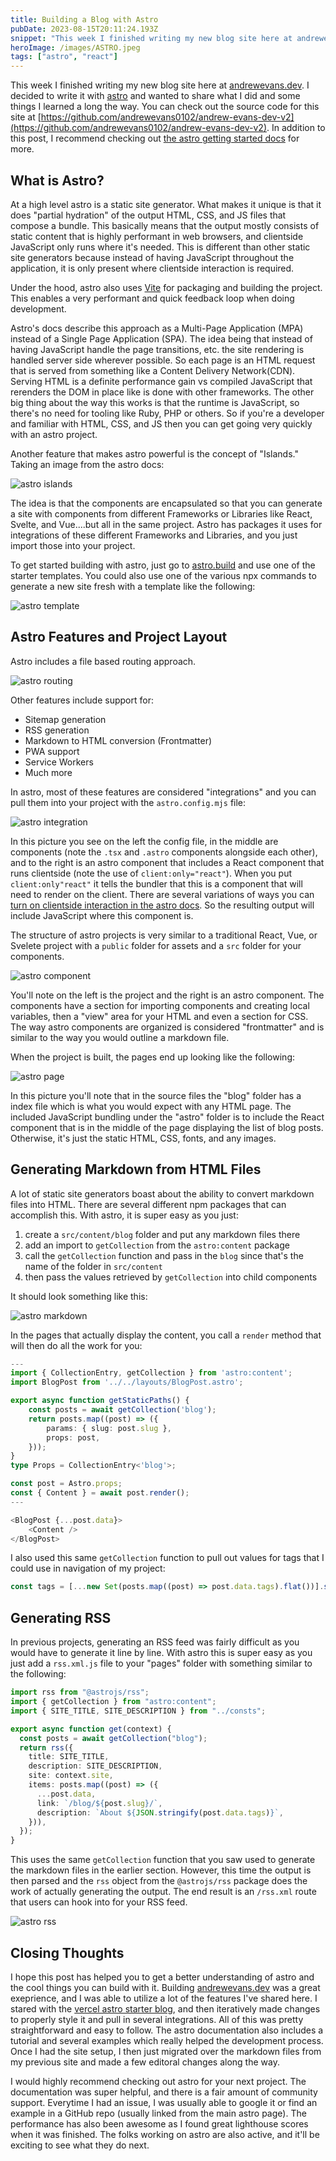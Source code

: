 ```yaml
---
title: Building a Blog with Astro
pubDate: 2023-08-15T20:11:24.193Z
snippet: "This week I finished writing my new blog site here at andrewevans.dev. I decided to write it with astro and wanted to share what I did"
heroImage: /images/ASTRO.jpeg
tags: ["astro", "react"]
---
```


This week I finished writing my new blog site here at [andrewevans.dev](https://andrewevans.dev). I decided to write it with [astro](https://astro.build/) and wanted to share what I did and some things I learned a long the way. You can check out the source code for this site at [https://github.com/andrewevans0102/andrew-evans-dev-v2](https://github.com/andrewevans0102/andrew-evans-dev-v2). In addition to this post, I recommend checking out [the astro getting started docs](https://docs.astro.build/en/getting-started/) for more.

## What is Astro?

At a high level astro is a static site generator. What makes it unique is that it does "partial hydration" of the output HTML, CSS, and JS files that compose a bundle. This basically means that the output mostly consists of static content that is highly performant in web browsers, and clientside JavaScript only runs where it's needed. This is different than other static site generators because instead of having JavaScript throughout the application, it is only present where clientside interaction is required.

Under the hood, astro also uses [Vite](https://vitejs.dev/) for packaging and building the project. This enables a very performant and quick feedback loop when doing development.

Astro's docs describe this approach as a Multi-Page Application (MPA) instead of a Single Page Application (SPA). The idea being that instead of having JavaScript handle the page transitions, etc. the site rendering is handled server side wherever possible. So each page is an HTML request that is served from something like a Content Delivery Network(CDN). Serving HTML is a definite performance gain vs compiled JavaScript that rerenders the DOM in place like is done with other frameworks. The other big thing about the way this works is that the runtime is JavaScript, so there's no need for tooling like Ruby, PHP or others. So if you're a developer and familiar with HTML, CSS, and JS then you can get going very quickly with an astro project.

Another feature that makes astro powerful is the concept of "Islands." Taking an image from the astro docs:

![astro islands](/images/ASTRO_ISLANDS.jpg)

The idea is that the components are encapsulated so that you can generate a site with components from different Frameworks or Libraries like React, Svelte, and Vue....but all in the same project. Astro has packages it uses for integrations of these different Frameworks and Libraries, and you just import those into your project.

To get started building with astro, just go to [astro.build](https://astro.build) and use one of the starter templates. You could also use one of the various npx commands to generate a new site fresh with a template like the following:

![astro template](/images/ASTRO_TEMPLATE.jpg)

## Astro Features and Project Layout

Astro includes a file based routing approach.

![astro routing](/images/ASTRO_ROUTING.jpg)

Other features include support for:

- Sitemap generation
- RSS generation
- Markdown to HTML conversion (Frontmatter)
- PWA support
- Service Workers
- Much more

In astro, most of these features are considered "integrations" and you can pull them into your project with the `astro.config.mjs` file:

![astro integration](/images/ASTRO_INTEGRATION.jpg)

In this picture you see on the left the config file, in the middle are components (note the `.tsx` and `.astro` components alongside each other), and to the right is an astro component that includes a React component that runs clientside (note the use of `client:only="react"`). When you put `client:only"react"` it tells the bundler that this is a component that will need to render on the client. There are several variations of ways you can [turn on clientside interaction in the astro docs](https://docs.astro.build/en/reference/directives-reference/#client-directives). So the resulting output will include JavaScript where this component is.

The structure of astro projects is very similar to a traditional React, Vue, or Svelete project with a `public` folder for assets and a `src` folder for your components.

![astro component](/images/ASTRO_COMPONENT.jpg)

You'll note on the left is the project and the right is an astro component. The components have a section for importing components and creating local variables, then a "view" area for your HTML and even a section for CSS. The way astro components are organized is considered "frontmatter" and is similar to the way you would outline a markdown file.

When the project is built, the pages end up looking like the following:

![astro page](/images/ASTRO_PAGE.jpg)

In this picture you'll note that in the source files the "blog" folder has a index file which is what you would expect with any HTML page. The included JavaScript bundling under the "astro" folder is to include the React component that is in the middle of the page displaying the list of blog posts. Otherwise, it's just the static HTML, CSS, fonts, and any images.

## Generating Markdown from HTML Files

A lot of static site generators boast about the ability to convert markdown files into HTML. There are several different npm packages that can accomplish this. With astro, it is super easy as you just:

1. create a `src/content/blog` folder and put any markdown files there
2. add an import to `getCollection` from the `astro:content` package
3. call the `getCollection` function and pass in the `blog` since that's the name of the folder in `src/content`
4. then pass the values retrieved by `getCollection` into child components

It should look something like this:

![astro markdown](/images/ASTRO_MARKDOWN.jpg)

In the pages that actually display the content, you call a `render` method that will then do all the work for you:

```ts
---
import { CollectionEntry, getCollection } from 'astro:content';
import BlogPost from '../../layouts/BlogPost.astro';

export async function getStaticPaths() {
	const posts = await getCollection('blog');
	return posts.map((post) => ({
		params: { slug: post.slug },
		props: post,
	}));
}
type Props = CollectionEntry<'blog'>;

const post = Astro.props;
const { Content } = await post.render();
---

<BlogPost {...post.data}>
	<Content />
</BlogPost>
```

I also used this same `getCollection` function to pull out values for tags that I could use in navigation of my project:

```ts
const tags = [...new Set(posts.map((post) => post.data.tags).flat())].sort();
```

## Generating RSS

In previous projects, generating an RSS feed was fairly difficult as you would have to generate it line by line. With astro this is super easy as you just add a `rss.xml.js` file to your "pages" folder with something similar to the following:

```ts
import rss from "@astrojs/rss";
import { getCollection } from "astro:content";
import { SITE_TITLE, SITE_DESCRIPTION } from "../consts";

export async function get(context) {
  const posts = await getCollection("blog");
  return rss({
    title: SITE_TITLE,
    description: SITE_DESCRIPTION,
    site: context.site,
    items: posts.map((post) => ({
      ...post.data,
      link: `/blog/${post.slug}/`,
      description: `About ${JSON.stringify(post.data.tags)}`,
    })),
  });
}
```

This uses the same `getCollection` function that you saw used to generate the markdown files in the earlier section. However, this time the output is then parsed and the `rss` object from the `@astrojs/rss` package does the work of actually generating the output. The end result is an `/rss.xml` route that users can hook into for your RSS feed.

![astro rss](/images/ASTRO_RSS.jpg)

## Closing Thoughts

I hope this post has helped you to get a better understanding of astro and the cool things you can build with it. Building [andrewevans.dev](https://andrewevans.dev) was a great exeprience, and I was able to utilize a lot of the features I've shared here. I stared with the [vercel astro starter blog](https://github.com/withastro/astro/tree/main/examples/blog), and then iteratively made changes to properly style it and pull in several integrations. All of this was pretty straightforward and easy to follow. The astro documentation also includes a tutorial and several examples which really helped the development process. Once I had the site setup, I then just migrated over the markdown files from my previous site and made a few editoral changes along the way.

I would highly recommend checking out astro for your next project. The documentation was super helpful, and there is a fair amount of community support. Everytime I had an issue, I was usually able to google it or find an example in a GitHub repo (usually linked from the main astro page). The performance has also been awesome as I found great lighthouse scores when it was finished. The folks working on astro are also active, and it'll be exciting to see what they do next.
